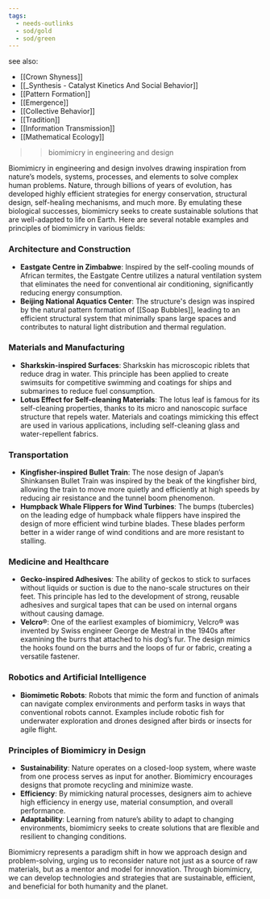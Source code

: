 ```yaml
---
tags:
  - needs-outlinks
  - sod/gold
  - sod/green
---
```

see also:
- [[Crown Shyness]]
- [[_Synthesis - Catalyst Kinetics And Social Behavior]]
- [[Pattern Formation]]
- [[Emergence]]
- [[Collective Behavior]]
- [[Tradition]]
- [[Information Transmission]]
- [[Mathematical Ecology]]

>>biomimicry in engineering and design

Biomimicry in engineering and design involves drawing inspiration from nature’s models, systems, processes, and elements to solve complex human problems. Nature, through billions of years of evolution, has developed highly efficient strategies for energy conservation, structural design, self-healing mechanisms, and much more. By emulating these biological successes, biomimicry seeks to create sustainable solutions that are well-adapted to life on Earth. Here are several notable examples and principles of biomimicry in various fields:

### Architecture and Construction

- **Eastgate Centre in Zimbabwe**: Inspired by the self-cooling mounds of African termites, the Eastgate Centre utilizes a natural ventilation system that eliminates the need for conventional air conditioning, significantly reducing energy consumption.
- **Beijing National Aquatics Center**: The structure's design was inspired by the natural pattern formation of [[Soap Bubbles]], leading to an efficient structural system that minimally spans large spaces and contributes to natural light distribution and thermal regulation.

### Materials and Manufacturing

- **Sharkskin-inspired Surfaces**: Sharkskin has microscopic riblets that reduce drag in water. This principle has been applied to create swimsuits for competitive swimming and coatings for ships and submarines to reduce fuel consumption.
- **Lotus Effect for Self-cleaning Materials**: The lotus leaf is famous for its self-cleaning properties, thanks to its micro and nanoscopic surface structure that repels water. Materials and coatings mimicking this effect are used in various applications, including self-cleaning glass and water-repellent fabrics.

### Transportation

- **Kingfisher-inspired Bullet Train**: The nose design of Japan’s Shinkansen Bullet Train was inspired by the beak of the kingfisher bird, allowing the train to move more quietly and efficiently at high speeds by reducing air resistance and the tunnel boom phenomenon.
- **Humpback Whale Flippers for Wind Turbines**: The bumps (tubercles) on the leading edge of humpback whale flippers have inspired the design of more efficient wind turbine blades. These blades perform better in a wider range of wind conditions and are more resistant to stalling.

### Medicine and Healthcare

- **Gecko-inspired Adhesives**: The ability of geckos to stick to surfaces without liquids or suction is due to the nano-scale structures on their feet. This principle has led to the development of strong, reusable adhesives and surgical tapes that can be used on internal organs without causing damage.
- **Velcro®**: One of the earliest examples of biomimicry, Velcro® was invented by Swiss engineer George de Mestral in the 1940s after examining the burrs that attached to his dog’s fur. The design mimics the hooks found on the burrs and the loops of fur or fabric, creating a versatile fastener.

### Robotics and Artificial Intelligence

- **Biomimetic Robots**: Robots that mimic the form and function of animals can navigate complex environments and perform tasks in ways that conventional robots cannot. Examples include robotic fish for underwater exploration and drones designed after birds or insects for agile flight.

### Principles of Biomimicry in Design

- **Sustainability**: Nature operates on a closed-loop system, where waste from one process serves as input for another. Biomimicry encourages designs that promote recycling and minimize waste.
- **Efficiency**: By mimicking natural processes, designers aim to achieve high efficiency in energy use, material consumption, and overall performance.
- **Adaptability**: Learning from nature’s ability to adapt to changing environments, biomimicry seeks to create solutions that are flexible and resilient to changing conditions.

Biomimicry represents a paradigm shift in how we approach design and problem-solving, urging us to reconsider nature not just as a source of raw materials, but as a mentor and model for innovation. Through biomimicry, we can develop technologies and strategies that are sustainable, efficient, and beneficial for both humanity and the planet.